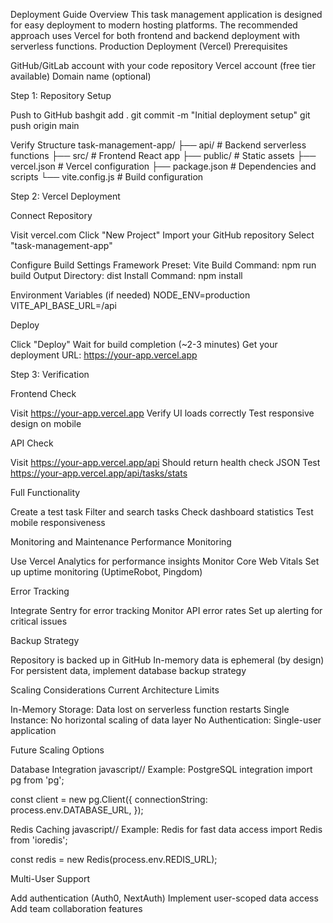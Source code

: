 Deployment Guide
Overview
This task management application is designed for easy deployment to modern hosting platforms. The recommended approach uses Vercel for both frontend and backend deployment with serverless functions.
Production Deployment (Vercel)
Prerequisites

GitHub/GitLab account with your code repository
Vercel account (free tier available)
Domain name (optional)

Step 1: Repository Setup

Push to GitHub
bashgit add .
git commit -m "Initial deployment setup"
git push origin main

Verify Structure
task-management-app/
├── api/                 # Backend serverless functions
├── src/                 # Frontend React app
├── public/              # Static assets
├── vercel.json          # Vercel configuration
├── package.json         # Dependencies and scripts
└── vite.config.js       # Build configuration


Step 2: Vercel Deployment

Connect Repository

Visit vercel.com
Click "New Project"
Import your GitHub repository
Select "task-management-app"


Configure Build Settings
Framework Preset: Vite
Build Command: npm run build
Output Directory: dist
Install Command: npm install

Environment Variables (if needed)
NODE_ENV=production
VITE_API_BASE_URL=/api

Deploy

Click "Deploy"
Wait for build completion (~2-3 minutes)
Get your deployment URL: https://your-app.vercel.app



Step 3: Verification

Frontend Check

Visit https://your-app.vercel.app
Verify UI loads correctly
Test responsive design on mobile


API Check

Visit https://your-app.vercel.app/api
Should return health check JSON
Test https://your-app.vercel.app/api/tasks/stats


Full Functionality

Create a test task
Filter and search tasks
Check dashboard statistics
Test mobile responsiveness

Monitoring and Maintenance
Performance Monitoring

Use Vercel Analytics for performance insights
Monitor Core Web Vitals
Set up uptime monitoring (UptimeRobot, Pingdom)

Error Tracking

Integrate Sentry for error tracking
Monitor API error rates
Set up alerting for critical issues

Backup Strategy

Repository is backed up in GitHub
In-memory data is ephemeral (by design)
For persistent data, implement database backup strategy

Scaling Considerations
Current Architecture Limits

In-Memory Storage: Data lost on serverless function restarts
Single Instance: No horizontal scaling of data layer
No Authentication: Single-user application

Future Scaling Options

Database Integration
javascript// Example: PostgreSQL integration
import pg from 'pg';

const client = new pg.Client({
  connectionString: process.env.DATABASE_URL,
});

Redis Caching
javascript// Example: Redis for fast data access
import Redis from 'ioredis';

const redis = new Redis(process.env.REDIS_URL);

Multi-User Support

Add authentication (Auth0, NextAuth)
Implement user-scoped data access
Add team collaboration features